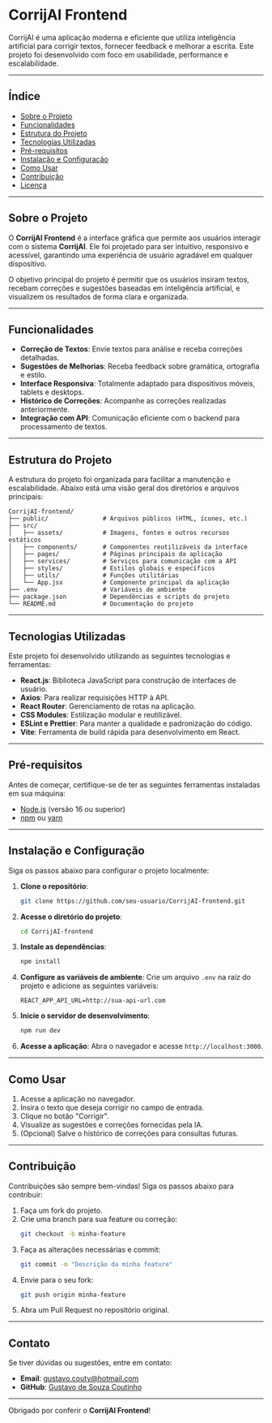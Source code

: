# CorrijAI Frontend

CorrijAI é uma aplicação moderna e eficiente que utiliza inteligência artificial para corrigir textos, fornecer feedback e melhorar a escrita. Este projeto foi desenvolvido com foco em usabilidade, performance e escalabilidade.

---

##  Índice

- [Sobre o Projeto](#sobre-o-projeto)
- [Funcionalidades](#funcionalidades)
- [Estrutura do Projeto](#estrutura-do-projeto)
- [Tecnologias Utilizadas](#tecnologias-utilizadas)
- [Pré-requisitos](#pré-requisitos)
- [Instalação e Configuração](#instalação-e-configuração)
- [Como Usar](#como-usar)
- [Contribuição](#contribuição)
- [Licença](#licença)

---

## Sobre o Projeto

O **CorrijAI Frontend** é a interface gráfica que permite aos usuários interagir com o sistema **CorrijAI**. Ele foi projetado para ser intuitivo, responsivo e acessível, garantindo uma experiência de usuário agradável em qualquer dispositivo.

O objetivo principal do projeto é permitir que os usuários insiram textos, recebam correções e sugestões baseadas em inteligência artificial, e visualizem os resultados de forma clara e organizada.

---

## Funcionalidades

- **Correção de Textos**: Envie textos para análise e receba correções detalhadas.
- **Sugestões de Melhorias**: Receba feedback sobre gramática, ortografia e estilo.
- **Interface Responsiva**: Totalmente adaptado para dispositivos móveis, tablets e desktops.
- **Histórico de Correções**: Acompanhe as correções realizadas anteriormente.
- **Integração com API**: Comunicação eficiente com o backend para processamento de textos.

---

## Estrutura do Projeto

A estrutura do projeto foi organizada para facilitar a manutenção e escalabilidade. Abaixo está uma visão geral dos diretórios e arquivos principais:

```
CorrijAI-frontend/
├── public/               # Arquivos públicos (HTML, ícones, etc.)
├── src/
│   ├── assets/           # Imagens, fontes e outros recursos estáticos
│   ├── components/       # Componentes reutilizáveis da interface
│   ├── pages/            # Páginas principais da aplicação
│   ├── services/         # Serviços para comunicação com a API
│   ├── styles/           # Estilos globais e específicos
│   ├── utils/            # Funções utilitárias
│   └── App.jsx           # Componente principal da aplicação
├── .env                  # Variáveis de ambiente
├── package.json          # Dependências e scripts do projeto
└── README.md             # Documentação do projeto
```

---

## Tecnologias Utilizadas

Este projeto foi desenvolvido utilizando as seguintes tecnologias e ferramentas:

- **React.js**: Biblioteca JavaScript para construção de interfaces de usuário.
- **Axios**: Para realizar requisições HTTP à API.
- **React Router**: Gerenciamento de rotas na aplicação.
- **CSS Modules**: Estilização modular e reutilizável.
- **ESLint e Prettier**: Para manter a qualidade e padronização do código.
- **Vite**: Ferramenta de build rápida para desenvolvimento em React.

---

## Pré-requisitos

Antes de começar, certifique-se de ter as seguintes ferramentas instaladas em sua máquina:

- [Node.js](https://nodejs.org/) (versão 16 ou superior)
- [npm](https://www.npmjs.com/) ou [yarn](https://yarnpkg.com/)

---

## Instalação e Configuração

Siga os passos abaixo para configurar o projeto localmente:

1. **Clone o repositório**:
   ```bash
   git clone https://github.com/seu-usuario/CorrijAI-frontend.git
   ```

2. **Acesse o diretório do projeto**:
   ```bash
   cd CorrijAI-frontend
   ```

3. **Instale as dependências**:
   ```bash
   npm install
   ```

4. **Configure as variáveis de ambiente**:
   Crie um arquivo `.env` na raiz do projeto e adicione as seguintes variáveis:
   ```
   REACT_APP_API_URL=http://sua-api-url.com
   ```

5. **Inicie o servidor de desenvolvimento**:
   ```bash
   npm run dev
   ```

6. **Acesse a aplicação**:
   Abra o navegador e acesse `http://localhost:3000`.

---

## Como Usar

1. Acesse a aplicação no navegador.
2. Insira o texto que deseja corrigir no campo de entrada.
3. Clique no botão "Corrigir".
4. Visualize as sugestões e correções fornecidas pela IA.
5. (Opcional) Salve o histórico de correções para consultas futuras.

---

## Contribuição

Contribuições são sempre bem-vindas! Siga os passos abaixo para contribuir:

1. Faça um fork do projeto.
2. Crie uma branch para sua feature ou correção:
   ```bash
   git checkout -b minha-feature
   ```
3. Faça as alterações necessárias e commit:
   ```bash
   git commit -m "Descrição da minha feature"
   ```
4. Envie para o seu fork:
   ```bash
   git push origin minha-feature
   ```
5. Abra um Pull Request no repositório original.

---

## Contato

Se tiver dúvidas ou sugestões, entre em contato:

- **Email**: gustavo.couty@hotmail.com
- **GitHub**: [Gustavo de Souza Coutinho](https://github.com/Gustavo-Souza-Coutinho)

---

Obrigado por conferir o **CorrijAI Frontend**! 
